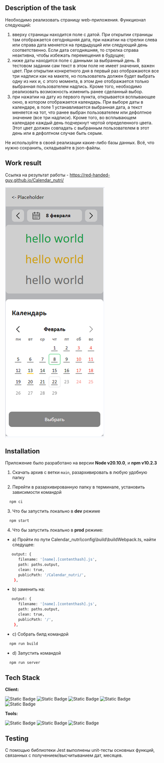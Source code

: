 ## Description of the task

Необходимо реализовать страницу web-приложения.
Функционал следующий:
1. вверху страницы находится поле с датой. При открытии страницы там отображается сегодняшняя дата, при нажатии на стрелки слева или справа дата меняется на предыдущий или следующий день соответственно. Если дата сегодняшняя, то стрелка справа неактивна, чтобы избежать перемещения в будущее;
2. ниже даты находится поле с данными за выбранный день. В тестовом задании сам текст в этом поле не имеет значения, важен цвет. При открытии конкретного дня в первый раз отображаются все три надписи как на макете, но пользователь должен будет выбрать одну из них и, с этого момента, в этом дне отображается только выбранная пользователем надпись. Кроме того, необходимо реализовать возможность изменить ранее сделанный выбор.
3. при нажатии на дату из первого пункта, открывается всплывающее окно, в котором отображается календарь. При выборе даты в календаре, в поле 1 устанавливается выбранная дата, а текст меняется на тот, что ранее выбран пользователем или дефолтное значение (все три надписи). Кроме того, во всплывающем календаре каждый день подчеркнут чертой определенного цвета. Этот цвет должен совпадать с выбранным пользователем в этот день или в дефолтном случае быть серым.

Не используйте в своей реализации какие-либо базы данных. Всё, что нужно сохранить, складывайте в json-файлы.

## Work result

Ссылка на результат работы - https://red-handed-guy.github.io/Calendar_nutri/

![Image alt](https://github.com/Red-Handed-Guy/Calendar_nutri/raw/main/src/icons/screen.png)

## Installation
Приложение было разработано на версии **Node v20.10.0**, и **npm v10.2.3**

1) Скачать архив с ветки `main`, разархивировать в любую удобную папку

2) Перейти в разархивированную папку в терминале, установить зависимости командой 
```bash
  npm ci
```
3) Что бы запустить локально в **dev** режиме 
```bash
  npm start
```
4) Что бы запустить локально в **prod** режиме:

* a) Пройти по пути Calendar_nutri\config\build\buildWebpack.ts, найти следущее:
```bash
   output: {
      filename: '[name].[contenthash].js',
      path: paths.output,
      clean: true,
      publicPath: '/Calendar_nutri/',
    },
```
* b) заменить на:
```bash
   output: {
      filename: '[name].[contenthash].js',
      path: paths.output,
      clean: true,
      publicPath: '/',
    },
```
* c) Собрать билд командой 
```bash
  npm run build
```
* d) Запустить командой 
```bash
  npm run server
```

## Tech Stack

**Client:** 

![Static Badge](https://img.shields.io/badge/React-black?style=for-the-badge&logo=React)
![Static Badge](https://img.shields.io/badge/TypeScript-%232F74C0?style=for-the-badge&logo=TypeScript&logoColor=%23fff)
![Static Badge](https://img.shields.io/badge/Redux%2Ftoolkit-%237248B6?style=for-the-badge&logo=Redux&logoColor=%23fff)
![Static Badge](https://img.shields.io/badge/SCSS-%23C76395?style=for-the-badge&logo=SASS&logoColor=%23fff)
![Static Badge](https://img.shields.io/badge/HTML-gray?style=for-the-badge&logo=HTML5)

**Tools:**

![Static Badge](https://img.shields.io/badge/Git-black?style=for-the-badge&logo=Git&logoColor=%23fff&color=%23E84E31)
![Static Badge](https://img.shields.io/badge/Webpack-%2391CDF1?style=for-the-badge&logo=Webpack&logoColor=%23fff)
![Static Badge](https://img.shields.io/badge/Jest-%23944058?style=for-the-badge&logo=Jest)


## Testing
C помощью библиотеки Jest выполнены unit-тесты основных функций, связанных с получением/высчитыванием дат, месяцев.
